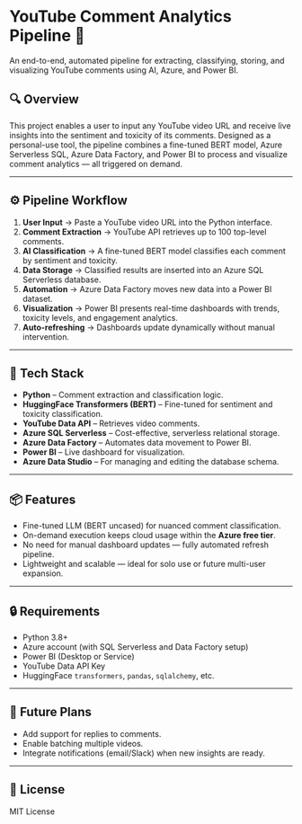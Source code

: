 # YouTube Comment Analytics Pipeline 🚀

An end-to-end, automated pipeline for extracting, classifying, storing, and visualizing YouTube comments using AI, Azure, and Power BI.

## 🔍 Overview

This project enables a user to input any YouTube video URL and receive live insights into the sentiment and toxicity of its comments. Designed as a personal-use tool, the pipeline combines a fine-tuned BERT model, Azure Serverless SQL, Azure Data Factory, and Power BI to process and visualize comment analytics — all triggered on demand.

---

## ⚙️ Pipeline Workflow

1. **User Input** → Paste a YouTube video URL into the Python interface.
2. **Comment Extraction** → YouTube API retrieves up to 100 top-level comments.
3. **AI Classification** → A fine-tuned BERT model classifies each comment by sentiment and toxicity.
4. **Data Storage** → Classified results are inserted into an Azure SQL Serverless database.
5. **Automation** → Azure Data Factory moves new data into a Power BI dataset.
6. **Visualization** → Power BI presents real-time dashboards with trends, toxicity levels, and engagement analytics.
7. **Auto-refreshing** → Dashboards update dynamically without manual intervention.

---

## 🧠 Tech Stack

- **Python** – Comment extraction and classification logic.
- **HuggingFace Transformers (BERT)** – Fine-tuned for sentiment and toxicity classification.
- **YouTube Data API** – Retrieves video comments.
- **Azure SQL Serverless** – Cost-effective, serverless relational storage.
- **Azure Data Factory** – Automates data movement to Power BI.
- **Power BI** – Live dashboard for visualization.
- **Azure Data Studio** – For managing and editing the database schema.

---

## 📦 Features

- Fine-tuned LLM (BERT uncased) for nuanced comment classification.
- On-demand execution keeps cloud usage within the **Azure free tier**.
- No need for manual dashboard updates — fully automated refresh pipeline.
- Lightweight and scalable — ideal for solo use or future multi-user expansion.

---

## 🔒 Requirements

- Python 3.8+
- Azure account (with SQL Serverless and Data Factory setup)
- Power BI (Desktop or Service)
- YouTube Data API Key
- HuggingFace `transformers`, `pandas`, `sqlalchemy`, etc.

---

## 📌 Future Plans

- Add support for replies to comments.
- Enable batching multiple videos.
- Integrate notifications (email/Slack) when new insights are ready.

---

## 📄 License

MIT License


